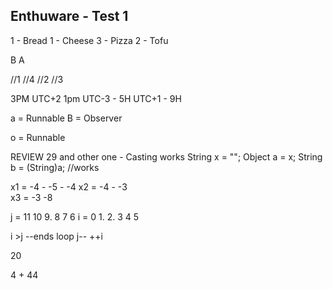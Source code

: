 ## Enthuware - Test 1


1 - Bread
1 - Cheese
3 - Pizza
2 - Tofu


B
A

//1
//4
//2
//3

3PM UTC+2
1pm
UTC-3 - 5H
UTC+1 - 9H

a = Runnable
B = Observer

o = Runnable

REVIEW 29 and other one - Casting works
String x = "";
Object a = x;
String b = (String)a; //works

x1 = -4 - -5 - -4
x2 = -4 - -3   
x3 = -3
-8


j = 11  10 9. 8 7 6 
i = 0   1. 2. 3 4 5 

i >j --ends loop
j--
++i

20

4 + 44

